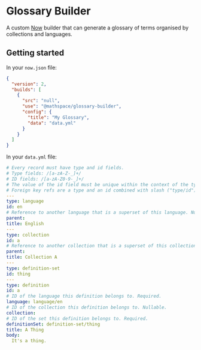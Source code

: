 # Glossary Builder

A custom [Now](https://zeit.co/now) builder that can generate a glossary of
terms organised by collections and languages.

## Getting started

In your `now.json` file:

```json
{
  "version": 2,
  "builds": [
    {
      "src": "null",
      "use": "@mathspace/glossary-builder",
      "config": {
        "title": "My Glossary",
        "data": "data.yml"
      }
    }
  ]
}
```

In your `data.yml` file:

```yaml
# Every record must have type and id fields.
# Type fields: /[a-zA-Z-_]+/
# ID fields: /[a-zA-Z0-9-_]+/
# The value of the id field must be unique within the context of the type.
# Foreign key refs are a type and an id combined with slash ("type/id").
---
type: language
id: en
# Reference to another language that is a superset of this language. Nullable.
parent:
title: English
---
type: collection
id: a
# Reference to another collection that is a superset of this collection. Nullable.
parent:
title: Collection A
---
type: definition-set
id: thing
---
type: definition
id: a
# ID of the language this definition belongs to. Required.
language: language/en
# ID of the collection this definition belongs to. Nullable.
collection:
# ID of the set this definition belongs to. Required.
definitionSet: definition-set/thing
title: A Thing
body:
  It's a thing.
```
